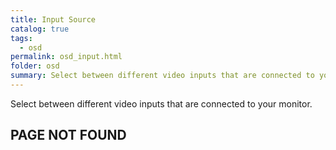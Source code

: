 ```yaml
---
title: Input Source
catalog: true
tags: 
  - osd
permalink: osd_input.html
folder: osd
summary: Select between different video inputs that are connected to your monitor.
---
```


Select between different video inputs that are connected to your monitor.

## PAGE NOT FOUND
